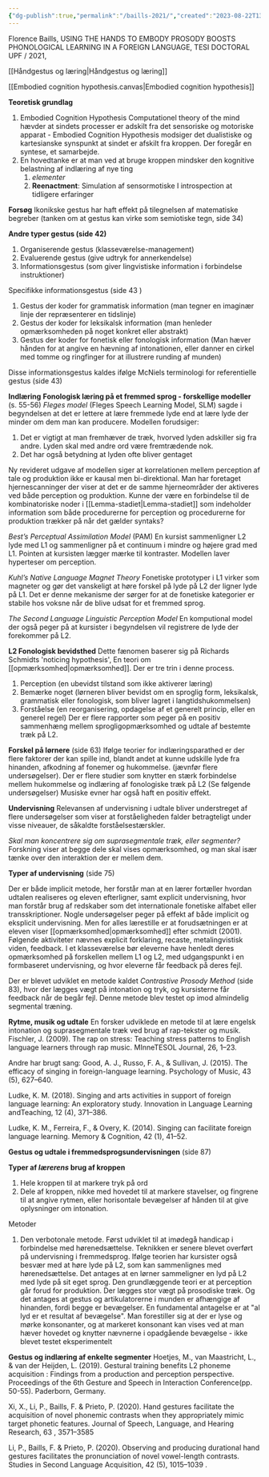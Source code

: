 ```yaml
---
{"dg-publish":true,"permalink":"/baills-2021/","created":"2023-08-22T13:47:06.000+02:00","updated":"2025-04-06T16:45:28.929+02:00"}
---
```


Florence Baills, USING THE HANDS
TO EMBODY PROSODY
BOOSTS PHONOLOGICAL LEARNING IN A FOREIGN LANGUAGE, TESI DOCTORAL UPF / 2021,

[[Håndgestus og læring\|Håndgestus og læring]]

[[Embodied cognition hypothesis.canvas|Embodied cognition hypothesis]]

**Teoretisk grundlag** 
1. Embodied Cognition Hypothesis
     Computationel theory of the mind hævder at sindets processer er adskilt fra det sensoriske og motoriske apparat - Embodied Cognition Hypothesis modsiger det dualistiske og kartesianske synspunkt at sindet er afskilt fra kroppen. Der foregår en syntese, et samarbejde.
 2. En hovedtanke er at man ved at bruge kroppen mindsker den kognitive belastning af indlæring af nye ting
     1. *elementer*
     2. **Reenactment**: Simulation af sensormotiske I introspection at tidligere erfaringer

**Forsøg** 
Ikonikske gestus har haft effekt på tilegnelsen af matematiske begreber (tanken om at gestus kan virke som semiotiske tegn, side 34)

**Andre typer gestus (side 42)**
1. Organiserende gestus (klasseværelse-management)
2. Evaluerende gestus (give udtryk for annerkendelse)
3. Informationsgestus (som giver lingvistiske information i forbindelse instruktioner)

Specifikke informationsgestus (side 43 )
1. Gestus der koder for grammatisk information (man tegner en imaginær linje der repræsenterer en tidslinje)
2. Gestus der koder for leksikalsk information (man henleder opmærksomheden på noget konkret eller abstrakt)
3. Gestus der koder for fonetisk eller fonologisk information (Man hæver hånden for at angive en hævning af intonationen, eller danner en cirkel med tomme og ringfinger for at illustrere runding af munden)

Disse informationsgestus kaldes ifølge McNiels terminologi for referentielle gestus (side 43)

**Indlæring**
**Fonologisk læring på et fremmed sprog - forskellige modeller** (s. 55-56)
*Fleges model* (Fleges Speech Learning Model, SLM) sagde i begyndelsen at det er lettere at lære fremmede lyde end at lære lyde der minder om dem man kan producere. Modellen forudsiger:
1. Det er vigtigt at man fremhæver de træk, hvorved lyden adskiller sig fra andre. Lyden skal med andre ord være fremtrædende nok.
2. Det har også betydning at lyden ofte bliver gentaget

Ny revideret udgave af modellen siger at korrelationen mellem perception af tale og produktion ikke er kausal men bi-direktional. Man har foretaget hjernescanninger der viser at det er de samme hjerneområder der aktiveres ved både perception og produktion. Kunne der være en forbindelse til de kombinatoriske noder i [[Lemma-stadiet\|Lemma-stadiet]] som indeholder information som både procedurerne for perception og procedurerne for produktion trækker på når det gælder syntaks? 

*Best’s  Perceptual  Assimilation  Model* (PAM)
En kursist sammenligner L2 lyde med L1 og sammenligner på et continuum i mindre og højere grad med L1. Pointen at kursisten lægger mærke til kontraster. Modellen laver hyperteser om perception.

*Kuhl’s  Native  Language  Magnet  Theory*
Fonetiske prototyper i L1 virker som magneter og gør det vanskeligt at høre forskel på lyde på L2 der ligner lyde på L1. Det er denne mekanisme der sørger for at de fonetiske kategorier er stabile hos voksne når de blive udsat for et fremmed sprog.

*The   Second   Language   Linguistic   Perception   Model*
En komputional model der også peger på at kursister i begyndelsen vil registrere de lyde der forekommer på L2.

**L2 Fonologisk bevidsthed**
Dette fænomen baserer sig på Richards Schmidts 'noticing hypothesis', En teori om [[opmærksomhed\|opmærksomhed]]. Der er tre trin i denne process. 
1. Perception (en ubevidst tilstand som ikke aktiverer læring)
2. Bemærke noget (lørneren bliver bevidst om en sproglig form, leksikalsk, grammatisk eller fonologisk, som bliver lagret i langtidshukommelsen)
3. Forståelse (en reorganisering, opdagelse af et generelt princip, eller en generel regel)
Der er flere rapporter som peger på en positiv sammenhæng mellem sprogligopmærksomhed og udtale af bestemte træk på L2. 

**Forskel på lørnere** (side 63)
Ifølge teorier for indlæringsparathed er der flere faktorer der kan spille ind, blandt andet at kunne udskille lyde fra hinanden, afkodning af fonemer og hukommelse. (jævnfør flere undersøgelser). Der er flere studier som knytter en stærk forbindelse mellem hukommelse og indlæring af fonologiske træk på L2 (Se følgende undersøgelser) Musiske evner har også haft en positiv effekt. 

**Undervisning**
Relevansen af undervisning i udtale bliver understreget af flere undersøgelser som viser at forståeligheden falder betragteligt under visse niveauer, de såkaldte forståelsestærskler. 

*Skal man koncentrere sig om suprasegmentale træk, eller segmenter?* Forskning viser at begge dele skal vises opmærksomhed, og man skal især tænke over den interaktion der er mellem dem. 

**Typer af undervisning** (side 75)

Der er både implicit metode, her forstår man at en lærer fortæller hvordan udtalen realiseres og eleven efterligner, samt  explicit undervisning, hvor man forstår brug af redskaber som det internationale fonetiske alfabet eller transskriptioner. Nogle undersøgelser peger på effekt af både implicit og eksplicit undervisning. Men for alles lærestille er at forudsætningen er at eleven viser [[opmærksomhed\|opmærksomhed]] efter schmidt (2001). Følgende aktiviteter nævnes explicit forklaring, recaste, metalingvistisk viden, feedback. I et klasseværelse bør eleverne have henledt deres opmærksomhed på forskellen mellem L1 og L2, med udgangspunkt i en formbaseret undervisning, og hvor eleverne får feedback på deres fejl.

Der er blevet udviklet en metode kaldet *Contrastive  Prosody  Method* (side 83), hvor der lægges vægt på intonation og tryk, og kursisterne får feedback når de begår fejl. Denne metode blev testet op imod almindelig segmental træning. 

**Rytme, musik og udtale**
En forsker udviklede en metode til at lære engelsk intonation og suprasegmentale træk ved brug af rap-tekster og musik. Fischler,   J.   (2009).   The   rap  on  stress:  Teaching  stress  patterns  to
English  language  learners  through  rap  music. MInneTESOL
Journal, 26, 1–23.

Andre har brugt sang: 
Good,   A.   J.,  Russo,  F.  A.,  &  Sullivan,  J.  (2015).  The  efficacy  of
singing  in  foreign-language  learning. Psychology  of  Music, 43 (5), 627–640.

Ludke,   K.   M.   (2018).   Singing   and   arts   activities   in   support   of
foreign  language  learning:  An  exploratory  study. Innovation
in Language Learning andTeaching, 12 (4), 371–386.
  
Ludke,   K.   M.,   Ferreira,   F.,   &   Overy,   K.   (2014).   Singing   can
facilitate   foreign  language  learning. Memory   &   Cognition,
42 (1),
  41–52.


**Gestus og udtale i fremmedsprogsundervisningen** (side 87)

**Typer af *lærerens* brug af kroppen**
1. Hele kroppen til at markere tryk på ord
2. Dele af kroppen, nikke med hovedet til at markere stavelser, og fingrene til at angive rytmen, eller horisontale bevægelser af hånden til at give oplysninger om intonation. 

Metoder
1. Den verbotonale metode. Først udviklet til at imødegå handicap i forbindelse med hørenedsættelse. Teknikken er senere blevet overført på undervisning i fremmedsprog. Ifølge teorien har kursister også besvær med at høre lyde på L2, som kan sammenlignes med hørenedsættelse. Det antages at en lørner sammeligner en lyd på L2 med lyde på sit eget sprog. Den grundlæggende teori er at perception går forud for produktion. Der lægges stor vægt på prosodiske træk. Og det antages at gestus og artikulatorerne i munden er afhængige af hinanden, fordi begge er bevægelser. En fundamental antagelse er at "al lyd er et resultat af bevægelse". Man forestiller sig at der er lyse og mørke konsonanter, og at markeret konsonant kan vises ved at man hæver hovedet og knytter nævnerne i opadgående bevægelse - ikke blevet testet eksperimentelt


**Gestus og indlæring af enkelte segmenter**
Hoetjes,   M.,   van   Maastricht,   L.,   &   van   der   Heijden,   L.   (2019).
Gestural   training   benefits   L2   phoneme   acquisition : Findings   from   a   production   and   perception   perspective. Proceedings   of   the   6th   Gesture   and   Speech   in   Interaction Conference(pp. 50-55). Paderborn,   Germany.




Xi,  X.,  Li,  P.,  Baills,  F.  &  Prieto,  P.  (2020).  Hand  gestures  facilitate
the   acquisition   of   novel   phonemic   contrasts   when   they appropriately   mimic   target   phonetic   features. Journal   of Speech,   Language, and Hearing Research,   63 , 3571–3585

Li,   P.,   Baills,   F.   &   Prieto,   P.   (2020).   Observing   and   producing durational   hand   gestures   facilitates   the   pronunciation   of novel   vowel-length  contrasts. Studies   in   Second   Language Acquisition,   42 (5),
  1015–1039
.







